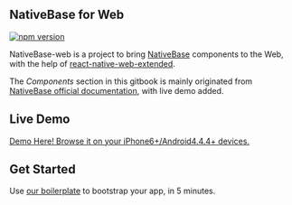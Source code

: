 NativeBase for Web
------------------
[![npm version](https://badge.fury.io/js/native-base-web.svg)](https://badge.fury.io/js/native-base-web)

NativeBase-web is a project to bring [NativeBase](http://nativebase.io/) components to the Web, with the help of [react-native-web-extended](https://github.com/Chion82/react-native-web-extended).

The *Components* section in this gitbook is mainly originated from [NativeBase official documentation](http://nativebase.io/docs/v0.5.7/components), with live demo added.

Live Demo
---------
[Demo Here! Browse it on your iPhone6+/Android4.4.4+ devices.](https://blog.chionlab.moe/native-base-web-example/)

Get Started
-----------
Use [our boilerplate](https://github.com/Chion82/rnweb-native-base-starter) to bootstrap your app, in 5 minutes.
